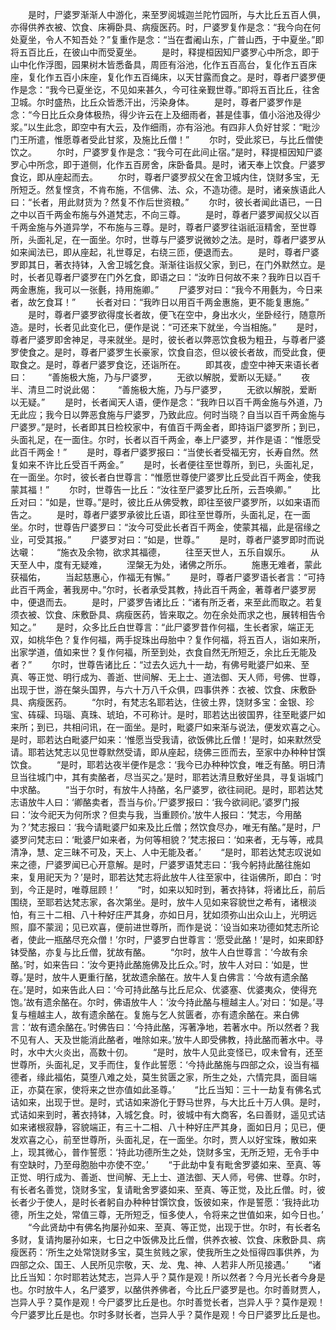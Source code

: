 <!-- { "loadSidebar": true } -->
　　是时，尸婆罗渐渐人中游化，来至罗阅城迦兰陀竹园所，与大比丘五百人俱，亦得供养衣被、饮食、床褥卧具、病瘦医药。时，尸婆罗复作是念：“我今向在何处夏坐，令人不知吾处？”复重作是念：“当在耆阇山东，广普山西，于中夏坐。”即将五百比丘，在彼山中而受夏坐。
　　是时，释提桓因知尸婆罗心中所念，即于山中化作浮图，园果树木皆悉备具，周匝有浴池，化作五百高台，复化作五百床座，复化作五百小床座，复化作五百绳床，以天甘露而食之。是时，尊者尸婆罗便作是念：“我今已夏坐讫，不见如来甚久，今可往亲觐世尊。”即将五百比丘，往舍卫城。尔时盛热，比丘众皆悉汗出，污染身体。
　　是时，尊者尸婆罗作是念：“今日比丘众身体极热，得少许云在上及细雨者，甚是佳事，值小浴池及得少浆。”以生此念，即空中有大云，及作细雨，亦有浴池。有四非人负好甘浆：“毗沙门王所遣，惟愿尊者受此甘浆，及施比丘僧！”
　　尔时，受此浆已，与比丘僧使饮之。
　　尔时，尸婆罗复作是念：“我今可在此间止宿。”是时，释提桓因知尸婆罗心中所念，即于道侧，化作五百房舍，床卧备具。是时，诸天奉上饮食。尸婆罗食讫，即从座起而去。
　　尔时，尊者尸婆罗叔父在舍卫城内住，饶财多宝，无所短乏。然复悭贪，不肯布施，不信佛、法、众，不造功德。是时，诸亲族语此人曰：“长者，用此财货为？然复不作后世资粮。”
　　尔时，彼长者闻此语已，一日之中以百千两金布施与外道梵志，不向三尊。
　　是时，尊者尸婆罗闻叔父以百千两金施与外道异学，不布施与三尊。是时，尊者尸婆罗往诣祇洹精舍，至世尊所，头面礼足，在一面坐。尔时，世尊与尸婆罗说微妙之法。是时，尊者尸婆罗从如来闻法已，即从座起，礼世尊足，右绕三匝，便退而去。
　　是时，尊者尸婆罗即其日，著衣持钵，入舍卫城乞食。渐渐往诣叔父家，到已，在门外默然立。是时，长者见尊者尸婆罗在门外乞食，即语之曰：“汝昨日何故不来？我昨日以百千两金惠施，我可以一张氎，持用施卿。”
　　尸婆罗对曰：“我今不用氎为，今日来者，故乞食耳！”
　　长者对曰：“我昨日以用百千两金惠施，更不能复惠施。”
　　是时，尊者尸婆罗欲得度长者故，便飞在空中，身出水火，坐卧经行，随意所造。是时，长者见此变化已，便作是说：“可还来下就坐，今当相施。”
　　是时，尊者尸婆罗即舍神足，寻来就坐。是时，彼长者以弊恶饮食极为粗丑，与尊者尸婆罗使食之。是时，尊者尸婆罗生长豪家，饮食自恣，但以彼长者故，而受此食，便取食之。是时，尊者尸婆罗食讫，还诣所在。
　　即其夜，虚空中神天来语长者曰：
　　“善施极大施，乃与尸婆罗，
　　无欲以解脱，爱断以无疑。”
　　夜半、清旦二时说此偈：
　　“善施极大施，乃与尸婆罗，
　　无欲以解脱，爱断以无疑。”
　　是时，长者闻天人语，便作是念：“我昨日以百千两金施与外道，乃无此应；我今日以弊恶食施与尸婆罗，乃致此应。何时当晓？自当以百千两金施与尸婆罗。”是时，长者即其日检校家中，有值百千两金者，即持诣尸婆罗所；到已，头面礼足，在一面住。尔时，长者以百千两金，奉上尸婆罗，并作是语：“惟愿受此百千两金！”
　　是时，尊者尸婆罗报曰：“当使长者受福无穷，长寿自然。然复如来不许比丘受百千两金。”
　　是时，长者便往至世尊所，到已，头面礼足，在一面坐。尔时，彼长者白世尊言：“惟愿世尊使尸婆罗比丘受此百千两金，使我蒙其福！”
　　尔时，世尊告一比丘：“汝往至尸婆罗比丘所，云吾唤卿。”
　　比丘对曰：“如是，世尊。”是时，彼比丘从佛受教，即往至彼尸婆罗所，以如来语而告之。
　　是时，尊者尸婆罗承彼比丘语，即往至世尊所，头面礼足，在一面坐。尔时，世尊告尸婆罗曰：“汝今可受此长者百千两金，使蒙其福，此是宿缘之业，可受其报。”
　　尸婆罗对曰：“如是，世尊。”
　　是时，尊者尸婆罗即时而说达嚫：
　　“施衣及余物，欲求其福德，
　　往至天世人，五乐自娱乐。
　　从天至人中，度有无疑难，
　　涅槃无为处，诸佛之所乐。
　　施惠无难者，蒙此获福佑，
　　当起慈惠心，作福无有懈。”
　　是时，尊者尸婆罗语长者言：“可持此百千两金，著我房中。”尔时，长者承受其教，持此百千两金，著尊者尸婆罗房中，便退而去。
　　是时，尸婆罗告诸比丘：“诸有所乏者，来至此而取之。若复须衣被、饮食、床敷卧具、病瘦医药，皆来取之。勿在余处而求之也，展转相告令知之。”
　　是时，众多比丘白世尊言：“此尸婆罗昔作何福，生长者家，端正无双，如桃华色？复作何福，两手捉珠出母胎中？复作何福，将五百人，诣如来所，出家学道，值如来世？复作何福，所至到处，衣食自然无所短乏，余比丘无能及者？”
　　尔时，世尊告诸比丘：“过去久远九十一劫，有佛号毗婆尸如来、至真、等正觉、明行成为、善逝、世间解、无上士、道法御、天人师，号佛、世尊，出现于世，游在槃头国界，与六十万八千众俱，四事供养：衣被、饮食、床敷卧具、病瘦医药。
　　“尔时，有梵志名耶若达，住彼土界，饶财多宝：金银、珍宝、砗磲、玛瑙、真珠、琥珀，不可称计。是时，耶若达出彼国界，往至毗婆尸如来所；到已，共相问讯，在一面坐。是时，毗婆尸如来渐与说法，便发欢喜之心。是时，耶若达白毗婆尸如来：‘惟愿当受我请，欲饭佛比丘僧！’是时，如来默然受请。耶若达梵志以见世尊默然受请，即从座起，绕佛三匝而去，至家中办种种甘馔饮食。
　　“是时，耶若达夜半便作是念：‘我今已办种种饮食，唯乏有酪。明日清旦当往城门中，其有卖酪者，尽当买之。’是时，耶若达清旦敷好坐具，寻复诣城门中求酪。
　　“当于尔时，有放牛人持酪，名尸婆罗，欲往祠祀。是时，耶若达梵志语放牛人曰：‘卿酪卖者，吾当与价。’尸婆罗报曰：‘我今欲祠祀。’婆罗门报曰：‘汝今祀天为何所求？但卖与我，当重顾价。’放牛人报曰：‘梵志，今用酪为？’梵志报曰：‘我今请毗婆尸如来及比丘僧；然饮食尽办，唯无有酪。”是时，尸婆罗问梵志曰：‘毗婆尸如来者，为何等相貌？’梵志报曰：‘如来者，无与等，戒具清净，慧、定三昧不可及，天上、人中无能及者。’
　　“是时，耶若达梵志叹说如来之德，尸婆罗闻已心开意解。是时，尸婆罗语梵志曰：‘我今躬持此酪往施如来，复用祀天为？’是时，耶若达梵志将此放牛人往至家中，往诣佛所，即白：‘时到，今正是时，唯尊屈顾！’
　　“时，如来以知时到，著衣持钵，将诸比丘，前后围绕，至耶若达梵志家，各次第坐。是时，放牛人见如来容貌世之希有，诸根淡怕，有三十二相、八十种好庄严其身，亦如日月，犹如须弥山出众山上，光明远照，靡不蒙润；见已欢喜，便前进世尊所，而作是说：‘设当如来功德如梵志所论者，使此一瓶酪尽充众僧！’尔时，尸婆罗白世尊言：‘愿受此酪！’是时，如来即舒钵受酪，亦复与比丘僧，犹故有酪。
　　“尔时，放牛人白世尊言：‘今故有余酪。’时，如来告曰：‘汝今更持此酪施佛及比丘众。’时，放牛人对曰：‘如是，世尊。’是时，放牛人更重行酪，犹故遗余酪在。放牛人复白佛言：‘今故有遗余酪在。’是时，如来告此人曰：‘今可持此酪与比丘尼众、优婆塞、优婆夷众，使得充饱。’故有遗余酪在。尔时，佛语放牛人：‘汝今持此酪与檀越主人。’对曰：‘如是。’寻复与檀越主人，故有遗余酪在。复施与乞人贫匮者，亦有遗余酪在。来白佛言：‘故有遗余酪在。’时佛告曰：‘今持此酪，泻著净地，若著水中。所以然者？我不见有人、天及世能消此酪者，唯除如来。’放牛人即受佛教，持此酪而著水中。寻时，水中大火炎出，高数十仞。
　　“是时，放牛人见此变怪已，叹未曾有，还至世尊所，头面礼足，叉手而住，复作此誓愿：‘今持此酪施与四部之众，设当有福德者，缘此福佑，莫堕八难之处，莫生贫匮之家，所生之处，六情完具，面目端正，亦莫在家，使将来之世亦值如此圣尊。’
　　“比丘当知：三十一劫复有佛名式诘如来，出现于世。是时，式诘如来游化于野马世界，与大比丘十万人俱。是时，式诘如来到时，著衣持钵，入城乞食。时，彼城中有大商客，名曰善财，遥见式诘如来诸根寂静，容貌端正，有三十二相、八十种好庄严其身，面如日月；见已，便发欢喜之心，前至世尊所，头面礼足，在一面坐。尔时，贾人以好宝珠，散如来上，现其微心，普作誓愿：‘持此功德所生之处，饶财多宝，无所乏短，无令手中有空缺时，乃至母胞胎中亦使不空。’
　　“于此劫中复有毗舍罗婆如来、至真、等正觉、明行成为、善逝、世间解、无上士、道法御、天人师，号佛、世尊。尔时，有长者名善觉，饶财多宝，复请毗舍罗婆如来、至真、等正觉，及比丘僧。时，彼长者少于使人，是时长者躬自办种种甘馔饮食，饭彼如来，作是誓愿：‘我持此功德，所生之处，常值三尊，无所短乏，恒多使人，令将来之世值如来，如今日也。’
　　“今此贤劫中有佛名拘屡孙如来、至真、等正觉，出现于世。尔时，有长者名多财，复请拘屡孙如来，七日之中饭佛及比丘僧，供养衣被、饮食、床敷卧具、病瘦医药：‘所生之处常饶财多宝，莫生贫贱之家，使我所生之处恒得四事供养，为四部之众、国王、人民所见宗敬，天、龙、鬼、神、人若非人所见接遇。’
　　“诸比丘当知：尔时耶若达梵志，岂异人乎？莫作是观！所以然者？今月光长者今身是也。尔时放牛人，名尸婆罗，以酪供养佛者，今比丘尸婆罗是也。尔时善财贾人，岂异人乎？莫作是观！今尸婆罗比丘是也。尔时善觉长者，岂异人乎？莫作是观！今尸婆罗比丘是也。尔时多财长者，岂异人乎？莫作是观！今日尸婆罗比丘是也。
